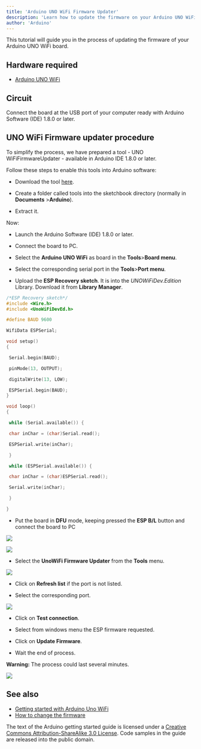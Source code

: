 ```yaml
---
title: 'Arduino UNO WiFi Firmware Updater'
description: 'Learn how to update the firmware on your Arduino UNO WiFi board.'
author: 'Arduino'
---
```


This tutorial will guide you in the process of updating the firmware of your Arduino UNO WiFi board.

## Hardware required

- [Arduino UNO WiFi](https://store.arduino.cc/products/arduino-uno-wifi-rev2)

## Circuit

Connect the board at the USB port of your computer ready with Arduino Software (IDE) 1.8.0 or later.

## UNO WiFi Firmware updater procedure

To simplify the process, we have prepared a tool - UNO WiFiFirmwareUpdater - available in Arduino IDE 1.8.0 or later.

Follow these steps to enable this tools into Arduino software:

- Download the tool [here](https://github.com/arduino-libraries/UnoWiFi-FirmwareUpdater-Plugin/releases).

- Create a folder called tools into the sketchbook directory (normally in **Documents** >**Arduino**).

- Extract it.

Now:

- Launch the Arduino Software (IDE) 1.8.0 or later.

- Connect the board to PC.

- Select the **Arduino UNO WiFi** as board in the **Tools**>**Board menu**.

- Select the corresponding serial port in the **Tools**>**Port menu**.

- Upload the **ESP Recovery sketch**. It is into the *UNOWiFiDev.Edition* Library. Download it from **Library Manager**.

```c
/*ESP Recovery sketch*/
#include <Wire.h>
#include <UnoWiFiDevEd.h>

#define BAUD 9600

WifiData ESPSerial;

void setup()
{

 Serial.begin(BAUD);

 pinMode(13, OUTPUT);

 digitalWrite(13, LOW);

 ESPSerial.begin(BAUD);
}

void loop()
{

 while (Serial.available()) {

 char inChar = (char)Serial.read();

 ESPSerial.write(inChar);

 }

 while (ESPSerial.available()) {

 char inChar = (char)ESPSerial.read();

 Serial.write(inChar);

 }

}
```

- Put the board in **DFU** mode, keeping pressed the **ESP B/L** button and connect the board to PC

![](assets/ESP_button.jpg)

![](assets/DFU_mode.jpg)

- Select the **UnoWiFi Firmware Updater** from the **Tools** menu.

![](assets/UNO*WiFi*firmware*updater*tool.jpg)

- Click on **Refresh list** if the port is not listed.

- Select the corresponding port.

![](assets/Select*the*port.jpg)

- Click on **Test connection**.

- Select from windows menu the ESP firmware requested.

- Click on **Update Firmware**.

- Wait the end of process.

**Warning:**
The process could last several minutes.

![](assets/updated.jpg)

## See also

- [Getting started with Arduino Uno WiFi](https://arduino.cc/en/Guide/ArduinoUnoWiFi)
- [How to change the firmware](https://arduino.cc/en/Guide/ArduinoUnoWiFiChangeFw)

The text of the Arduino getting started guide is licensed under a
[Creative Commons Attribution-ShareAlike 3.0 License](http://creativecommons.org/licenses/by-sa/3.0/). Code samples in the guide are released into the public domain.
